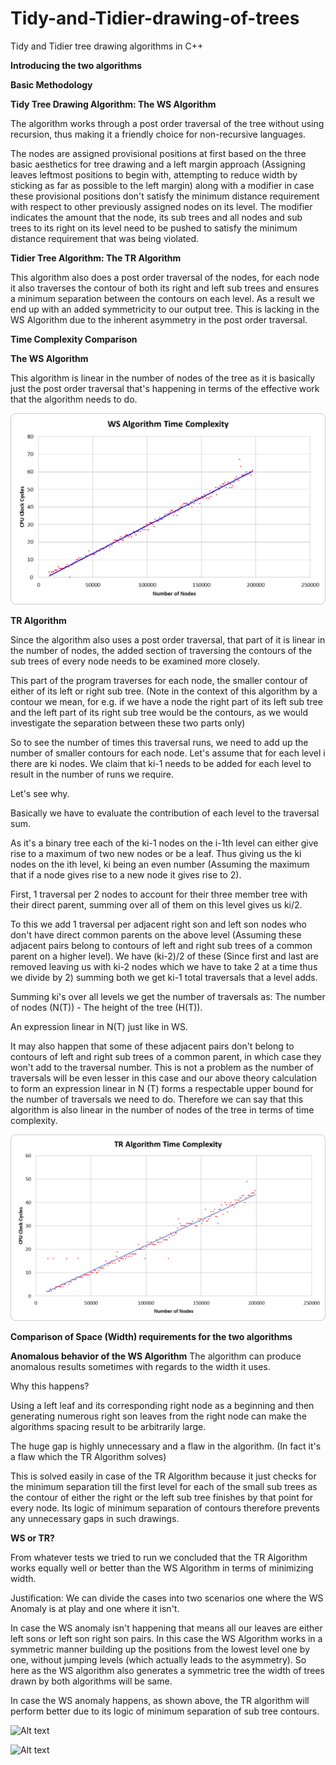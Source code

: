 # Tidy-and-Tidier-drawing-of-trees
Tidy and Tidier tree drawing algorithms in C++

**Introducing the two algorithms**

**Basic Methodology**

**Tidy Tree Drawing Algorithm: The WS Algorithm**

The algorithm works through a post order traversal of the tree without using recursion, thus making it a friendly choice for non-recursive languages.

The nodes are assigned provisional positions at first based on the three basic aesthetics for tree drawing and a left margin approach (Assigning leaves leftmost positions to begin with, attempting to reduce width by sticking as far as possible to the left margin) along with a modifier in case these provisional positions don't satisfy the minimum distance requirement with respect to other previously assigned nodes on its level. The modifier indicates the amount that the node, its sub trees and all nodes and sub trees to its right on its level need to be pushed to satisfy the minimum distance requirement that was being violated.

**Tidier Tree Algorithm: The TR Algorithm**

This algorithm also does a post order traversal of the nodes, for each node it also traverses the contour of both its right and left sub trees and ensures a minimum separation between the contours on each level. As a result we end up with an added symmetricity to our output tree. This is lacking in the WS Algorithm due to the inherent asymmetry in the post order traversal.

**Time Complexity Comparison**

**The WS Algorithm**

This algorithm is linear in the number of nodes of the tree as it is basically just the post order traversal that's happening in terms of the effective work that the algorithm needs to do. 

![Alt text](image1.png?raw=true "Title")

**TR Algorithm**

Since the algorithm also uses a post order traversal, that part of it is linear in the number of nodes, the added section of traversing the contours of the sub trees of every node needs to be examined more closely.

This part of the program traverses for each node, the smaller contour of either of its left or right sub tree. (Note in the context of this algorithm by a contour we mean, for e.g. if we have a node the right part of its left sub tree and the left part of its right sub tree would be the contours, as we would investigate the separation between these two parts only)

So to see the number of times this traversal runs, we need to add up the number of smaller contours for each node. Let's assume that for each level i there are ki nodes. We claim that ki-1 needs to be added for each level to result in the number of runs we require.

Let's see why.

Basically we have to evaluate the contribution of each level to the traversal sum.

As it's a binary tree each of the ki-1 nodes on the i-1th level can either give rise to a maximum of two new nodes or be a leaf. Thus giving us the ki nodes on the ith level, ki being an even number (Assuming the maximum that if a node gives rise to a new node it gives rise to 2).

First, 1 traversal per 2 nodes to account for their three member tree with their direct parent, summing over all of them on this level gives us ki/2.

To this we add 1 traversal per adjacent right son and left son nodes who don't have direct common parents on the above level (Assuming these adjacent pairs belong to contours of left and right sub trees of a common parent on a higher level). We have (ki-2)/2 of these (Since first and last are removed leaving us with ki-2 nodes which we have to take 2 at a time thus we divide by 2) summing both we get ki-1 total traversals that a level adds.

Summing ki's over all levels we get the number of traversals as: The number of nodes (N(T)) - The height of the tree (H(T)).

An expression linear in N(T) just like in WS.

It may also happen that some of these adjacent pairs don't belong to contours of left and right sub trees of a common parent, in which case they won't add to the traversal number. This is not a problem as the number of traversals will be even lesser in this case and our above theory calculation to form an expression linear in N (T) forms a respectable upper bound for the number of traversals we need to do. Therefore we can say that this algorithm is also linear in the number of nodes of the tree in terms of time complexity.

![Alt text](image2.png?raw=true "Title")

**Comparison of Space (Width) requirements for the two algorithms**

**Anomalous behavior of the WS Algorithm**
The algorithm can produce anomalous results sometimes with regards to the width it uses.

Why this happens?

Using a left leaf and its corresponding right node as a beginning and then generating numerous right son leaves from the right node can make the algorithms spacing result to be arbitrarily large.

The huge gap is highly unnecessary and a flaw in the algorithm. (In fact it's a flaw which the TR Algorithm solves)

This is solved easily in case of the TR Algorithm because it just checks for the minimum separation till the first level for each of the small sub trees as the contour of either the right or the left sub tree finishes by that point for every node. Its logic of minimum separation of contours therefore prevents any unnecessary gaps in such drawings.

**WS or TR?**

From whatever tests we tried to run we concluded that the TR Algorithm works equally well or better than the WS Algorithm in terms of minimizing width.

Justification: We can divide the cases into two scenarios one where the WS Anomaly is at play and one where it isn't.

In case the WS anomaly isn't happening that means all our leaves are either left sons or left son right son pairs. In this case the WS Algorithm works in a symmetric manner building up the positions from the lowest level one by one, without jumping levels (which actually leads to the asymmetry). So here as the WS algorithm also generates a symmetric tree the width of trees drawn by both algorithms will be same.

In case the WS anomaly happens, as shown above, the TR algorithm will perform better due to its logic of minimum separation of sub tree contours.

![Alt text](image3.png?raw=true "Title")

![Alt text](image4.png?raw=true "Title")





